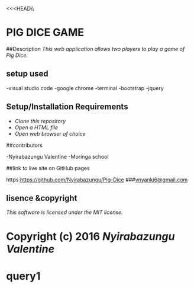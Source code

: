 <<<HEAD\\\
# PIG DICE GAME
##Description
_This web application allows two players to play a game of Pig Dice._

## setup used

-visual studio code
-google chrome
-terminal
-bootstrap
-jquery

 ## Setup/Installation Requirements

* _Clone this repository_
* _Open a HTML file_
* _Open web browser of choice_


##contributors

-Nyirabazungu Valentine 
-Moringa school

 ##link to live site on GitHub pages

 https:https://github.com/Nyirabazungu/Pig-Dice
 ###vnyanki6@gmail.com

## lisence &copyright
*This software is licensed under the MIT license.*

Copyright (c) 2016 **_Nyirabazungu Valentine_**
=======
# query1
>>>>>>> 

